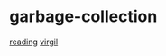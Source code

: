 # garbage-collection

[reading](https://github.com/amilajack/reading)
[virgil](https://github.com/titzer/virgil)
